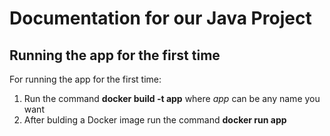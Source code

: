 # Documentation for our Java Project

## Running the app for the first time

For running the app for the first time: <br>
1. Run the command **docker build -t app** where *app* can be any name you want
2. After bulding a Docker image run the command **docker run app**